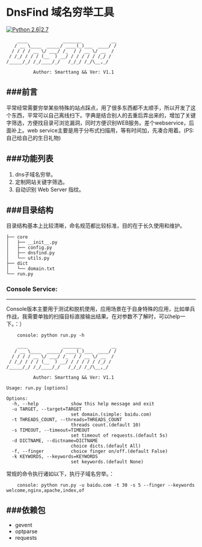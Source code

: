 # DnsFind 域名穷举工具

[![Python 2.6|2.7](https://img.shields.io/badge/python-2.6|2.7-yellow.svg)](https://www.python.org/)

```
    ____             _______           __
   / __ \____  _____/ ____(_)___  ____/ /
  / / / / __ \/ ___/ /_  / / __ \/ __  / 
 / /_/ / / / (__  ) __/ / / / / / /_/ /  
/_____/_/ /_/____/_/   /_/_/ /_/\__,_/ 

          Author: Smarttang && Ver: V1.1
```

###前言
---
平常经常需要穷举某些特殊的站点踩点，用了很多东西都不太顺手，所以开发了这个东西，平常可以自己离线扫下。字典是结合别人的去重后弄出来的，增加了关键字筛选，方便找目录可浏览漏洞，同时方便识别WEB服务。差个webservice，后面补上。web service主要是用于分布式扫描用，等有时间加，先凑合用着。(PS: 自己给自己的生日礼物)

###功能列表
---
1. dns子域名穷举。
2. 定制网站关键字筛选。
3. 自动识别 Web Server 指纹。

###目录结构
---
目录结构基本上比较清晰，命名规范都比较标准，目的在于长久使用和维护。

```
├── core
│   ├── __init__.py
│   ├── config.py
│   ├── dnsfind.py
│   └── utils.py
├── dict
│   └── domain.txt
└── run.py
```

### Console Service:
---
Console版本主要用于测试和脱机使用，应用场景在于自身特殊的应用，比如单兵作战，我需要单独的扫描目标直接输出结果。在对参数不了解时，可以help一下。：）

```
    console: python run.py -h
```

```
    ____             _______           __
   / __ \____  _____/ ____(_)___  ____/ /
  / / / / __ \/ ___/ /_  / / __ \/ __  / 
 / /_/ / / / (__  ) __/ / / / / / /_/ /  
/_____/_/ /_/____/_/   /_/_/ /_/\__,_/ 

          Author: Smarttang && Ver: V1.1
  
Usage: run.py [options]

Options:
  -h, --help            show this help message and exit
  -u TARGET, --target=TARGET
                        set domain.(simple: baidu.com)
  -t THREADS_COUNT, --threads=THREADS_COUNT
                        threads count.(default 10)
  -s TIMEOUT, --timeout=TIMEOUT
                        set timeout of requests.(default 5s)
  -d DICTNAME, --dictname=DICTNAME
                        choice dicts.(default All)
  -f, --finger          choice finger on/off.(default False)
  -k KEYWORDS, --keywords=KEYWORDS
                        set keywords.(default None)
```

常规的命令执行诸如以下，执行子域名穷举。：

```
    console: python run.py -u baidu.com -t 30 -s 5 --finger --keywords welcome,nginx,apache,index,of
```

###依赖包
---
* gevent
* optparse
* requests

